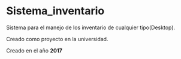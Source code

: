 # Sistema_inventario

Sistema para el manejo de los inventario de cualquier tipo(Desktop).

Creado como proyecto en la universidad.

Creado en el año <b>2017</b>
